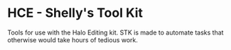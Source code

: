 # HCE - Shelly's Tool Kit
Tools for use with the Halo Editing kit. STK is made to automate tasks that otherwise would take hours of tedious work.

